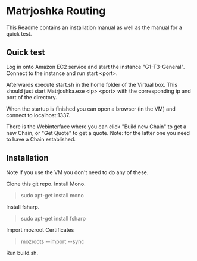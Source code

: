 # Matrjoshka Routing

This Readme contains an installation manual as well as the manual for a quick test.

## Quick test

Log in onto Amazon EC2 service and start the instance "G1-T3-General".
Connect to the instance and run start \<port\>. 

Afterwards execute start.sh in the home folder of the Virtual box. This should just start Matrjoshka.exe \<ip\> \<port\> with the corresponding ip and port of the directory.

When the startup is finished you can open a browser (in the VM) and connect to localhost:1337.

There is the Webinterface where you can click "Build new Chain" to get a new Chain, or "Get Quote" to get a quote. Note: for the latter one you need to have a Chain established.


## Installation

Note if you use the VM you don't need to do any of these.

Clone this git repo.
Install Mono.
> sudo apt-get install mono

Install fsharp.
> sudo apt-get install fsharp

Import mozroot Certificates

> mozroots --import --sync

Run build.sh.